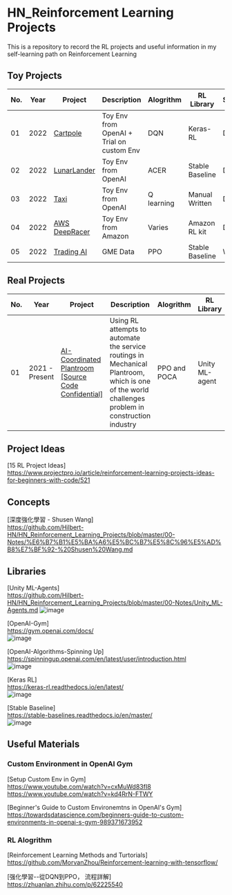 # HN_Reinforcement Learning Projects
This is a repository to record the RL projects and useful information in my self-learning path on Reinforcement Learning

## Toy Projects
| No. | Year | Project | Description | Alogrithm | RL Library | Status | 
| --- | ---- | ------- | ----------- | --------- | ---------- | ------ |
| 01 | 2022 |[Cartpole](01-Toy_Projects/01-Cartpole)| Toy Env from OpenAI + Trial on custom Env| DQN | Keras-RL | Done |
| 02 | 2022 |[LunarLander](01-Toy_Projects/02-LunarLander)| Toy Env from OpenAI | ACER | Stable Baseline | Done |
| 03 | 2022 |[Taxi](01-Toy_Projects/03-Taxi)|Toy Env from OpenAI | Q learning | Manual Written | Done |
| 04 | 2022 |[AWS DeepRacer](01-Toy_Projects/04-AWS_DeepRacer)|Toy Env from Amazon | Varies | Amazon RL kit | Done |
| 05 | 2022 |[Trading AI](01-Toy_Projects/05-Trading_AI)| GME Data | PPO |Stable Baseline  | WIP |

## Real Projects
| No. | Year | Project | Description | Alogrithm | RL Library | Status | 
| --- | ---- | ------- | ----------- | --------- | ---------- | ------ |
| 01 | 2021 - Present |[AI-Coordinated Plantroom [Source Code Confidential]](02-Real_Projects/01-AI-Coordinated_Plantroom)| Using RL attempts to automate the service routings in Mechanical Plantroom, which is one of the world challenges problem in construction industry| PPO and POCA| Unity ML-agent | Concept Proof Succeed | 

## Project Ideas
  [15 RL Project Ideas]\
  https://www.projectpro.io/article/reinforcement-learning-projects-ideas-for-beginners-with-code/521 

## Concepts
  [深度強化學習 - Shusen Wang] \
  https://github.com/Hilbert-HN/HN_Reinforcement_Learning_Projects/blob/master/00-Notes/%E6%B7%B1%E5%BA%A6%E5%BC%B7%E5%8C%96%E5%AD%B8%E7%BF%92-%20Shusen%20Wang.md

## Libraries
  [Unity ML-Agents]\
  https://github.com/Hilbert-HN/HN_Reinforcement_Learning_Projects/blob/master/00-Notes/Unity_ML-Agents.md
  ![image](https://user-images.githubusercontent.com/40123599/165364086-0f55caf9-8405-486f-9c11-6f440830a67b.png)

  [OpenAI-Gym]\
  https://gym.openai.com/docs/ \
  ![image](https://user-images.githubusercontent.com/40123599/165364020-48bd272c-163e-4194-a6a3-6fb40b7a6bf8.png)

  
  [OpenAI-Algorithms-Spinning Up] \
  https://spinningup.openai.com/en/latest/user/introduction.html \
  ![image](https://user-images.githubusercontent.com/40123599/165363877-a3f5342c-7352-4ee3-9085-818661689ca5.png)


  [Keras RL]\
  https://keras-rl.readthedocs.io/en/latest/ \
  ![image](https://user-images.githubusercontent.com/40123599/165363824-ae3c6216-51a0-4aa6-b774-fc16c5b8c0b8.png)


  [Stable Baseline]\
  https://stable-baselines.readthedocs.io/en/master/ \
  ![image](https://user-images.githubusercontent.com/40123599/165363732-943ec407-5498-4b65-ace4-d9b106dad191.png)


## Useful Materials
### Custom Environment in OpenAI Gym
  [Setup Custom Env in Gym]\
  https://www.youtube.com/watch?v=cxMuWd83fI8 \
  https://www.youtube.com/watch?v=kd4RrN-FTWY

  [Beginner's Guide to Custom Environemtns in OpenAI's Gym]\
  https://towardsdatascience.com/beginners-guide-to-custom-environments-in-openai-s-gym-989371673952

### RL Alogrithm 
  [Reinforcement Learning Methods and Turtorials]\
  https://github.com/MorvanZhou/Reinforcement-learning-with-tensorflow/
 
  [强化學習--從DQN到PPO， 流程詳解]\
  https://zhuanlan.zhihu.com/p/62225540

